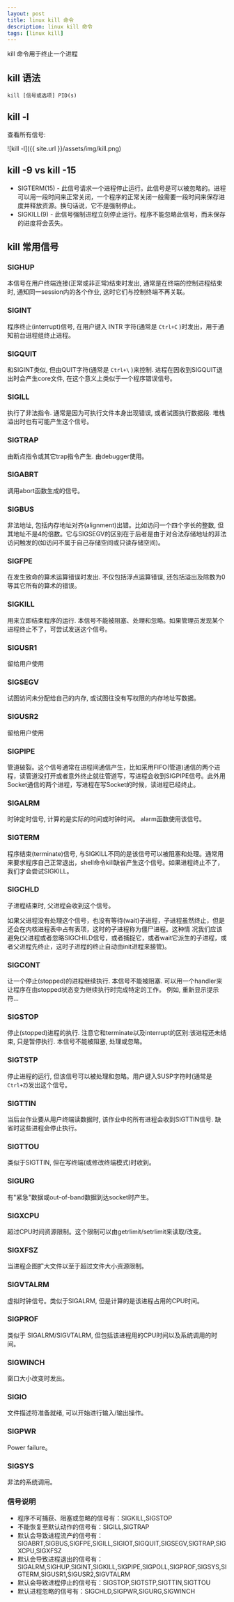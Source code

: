 ```yaml
---
layout: post
title: linux kill 命令
description: linux kill 命令
tags: [linux kill]
---
```


kill 命令用于终止一个进程

## kill 语法
`kill [信号或选项] PID(s)`

## kill -l
查看所有信号:

![kill -l]({{ site.url }}/assets/img/kill.png)

## kill -9 vs kill -15
- SIGTERM(15) - 此信号请求一个进程停止运行。此信号是可以被忽略的。进程可以用一段时间来正常关闭，一个程序的正常关闭一般需要一段时间来保存进度并释放资源。换句话说，它不是强制停止。
- SIGKILL(9) - 此信号强制进程立刻停止运行。程序不能忽略此信号，而未保存的进度将会丢失。

## kill 常用信号
### SIGHUP
本信号在用户终端连接(正常或非正常)结束时发出, 通常是在终端的控制进程结束时, 通知同一session内的各个作业, 这时它们与控制终端不再关联。

### SIGINT
程序终止(interrupt)信号, 在用户键入 INTR 字符(通常是 `Ctrl+C` )时发出，用于通知前台进程组终止进程。

### SIGQUIT
和SIGINT类似, 但由QUIT字符(通常是 `Ctrl+\` )来控制. 进程在因收到SIGQUIT退出时会产生core文件, 在这个意义上类似于一个程序错误信号。

### SIGILL
执行了非法指令. 通常是因为可执行文件本身出现错误, 或者试图执行数据段. 堆栈溢出时也有可能产生这个信号。

### SIGTRAP
由断点指令或其它trap指令产生. 由debugger使用。

### SIGABRT
调用abort函数生成的信号。

### SIGBUS
非法地址, 包括内存地址对齐(alignment)出错。比如访问一个四个字长的整数, 但其地址不是4的倍数。它与SIGSEGV的区别在于后者是由于对合法存储地址的非法访问触发的(如访问不属于自己存储空间或只读存储空间)。

### SIGFPE
在发生致命的算术运算错误时发出. 不仅包括浮点运算错误, 还包括溢出及除数为0等其它所有的算术的错误。

### SIGKILL
用来立即结束程序的运行. 本信号不能被阻塞、处理和忽略。如果管理员发现某个进程终止不了，可尝试发送这个信号。

### SIGUSR1
留给用户使用

### SIGSEGV
试图访问未分配给自己的内存, 或试图往没有写权限的内存地址写数据。

### SIGUSR2
留给用户使用

### SIGPIPE
管道破裂。这个信号通常在进程间通信产生，比如采用FIFO(管道)通信的两个进程，读管道没打开或者意外终止就往管道写，写进程会收到SIGPIPE信号。此外用Socket通信的两个进程，写进程在写Socket的时候，读进程已经终止。

### SIGALRM
时钟定时信号, 计算的是实际的时间或时钟时间。 alarm函数使用该信号。

### SIGTERM
程序结束(terminate)信号, 与SIGKILL不同的是该信号可以被阻塞和处理。通常用来要求程序自己正常退出，shell命令kill缺省产生这个信号。如果进程终止不了，我们才会尝试SIGKILL。

### SIGCHLD
子进程结束时, 父进程会收到这个信号。

如果父进程没有处理这个信号，也没有等待(wait)子进程，子进程虽然终止，但是还会在内核进程表中占有表项，这时的子进程称为僵尸进程。这种情 况我们应该避免(父进程或者忽略SIGCHILD信号，或者捕捉它，或者wait它派生的子进程，或者父进程先终止，这时子进程的终止自动由init进程来接管)。

### SIGCONT
让一个停止(stopped)的进程继续执行. 本信号不能被阻塞. 可以用一个handler来让程序在由stopped状态变为继续执行时完成特定的工作。 例如, 重新显示提示符...

### SIGSTOP
停止(stopped)进程的执行. 注意它和terminate以及interrupt的区别:该进程还未结束, 只是暂停执行. 本信号不能被阻塞, 处理或忽略。

### SIGTSTP
停止进程的运行, 但该信号可以被处理和忽略。用户键入SUSP字符时(通常是`Ctrl+Z`)发出这个信号。

### SIGTTIN
当后台作业要从用户终端读数据时, 该作业中的所有进程会收到SIGTTIN信号. 缺省时这些进程会停止执行。

### SIGTTOU
类似于SIGTTIN, 但在写终端(或修改终端模式)时收到。

### SIGURG
有"紧急"数据或out-of-band数据到达socket时产生。

### SIGXCPU
超过CPU时间资源限制。这个限制可以由getrlimit/setrlimit来读取/改变。

### SIGXFSZ
当进程企图扩大文件以至于超过文件大小资源限制。

### SIGVTALRM
虚拟时钟信号。类似于SIGALRM, 但是计算的是该进程占用的CPU时间。

### SIGPROF
类似于 SIGALRM/SIGVTALRM, 但包括该进程用的CPU时间以及系统调用的时间。

### SIGWINCH
窗口大小改变时发出。

### SIGIO
文件描述符准备就绪, 可以开始进行输入/输出操作。

### SIGPWR
Power failure。

### SIGSYS
非法的系统调用。

### 信号说明
- 程序不可捕获、阻塞或忽略的信号有：SIGKILL,SIGSTOP
- 不能恢复至默认动作的信号有：SIGILL,SIGTRAP
- 默认会导致进程流产的信号有：SIGABRT,SIGBUS,SIGFPE,SIGILL,SIGIOT,SIGQUIT,SIGSEGV,SIGTRAP,SIGXCPU,SIGXFSZ
- 默认会导致进程退出的信号有：SIGALRM,SIGHUP,SIGINT,SIGKILL,SIGPIPE,SIGPOLL,SIGPROF,SIGSYS,SIGTERM,SIGUSR1,SIGUSR2,SIGVTALRM
- 默认会导致进程停止的信号有：SIGSTOP,SIGTSTP,SIGTTIN,SIGTTOU
- 默认进程忽略的信号有：SIGCHLD,SIGPWR,SIGURG,SIGWINCH

